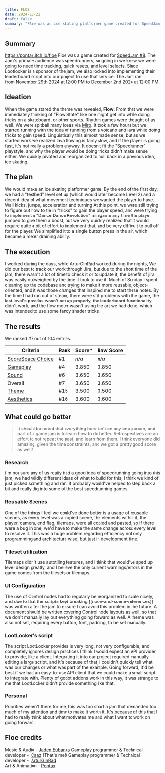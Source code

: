 ```yaml
---
title: FLOE
date: 2024-12-22
draft: false
summary: "Floe was an ice skating platformer game created for SpeedJam #8, where players could perform tricks to gain speed. The game ranked #7 out of 104 entries, but the team faced challenges in its development process, including inefficient scene management and difficulties with LootLocker's API."
---
```

## Summary
https://pontax.itch.io/floe
Floe was a game created for [SpeedJam #8](https://itch.io/jam/speedjam8). 
The Jam's primary audience was speedrunners, so going in we knew we were going to need time tracking, quick resets, and level selects. Since Lootlocker is a sponsor of the jam, we also looked into implementing their leaderboard script into our project to use that service. The Jam ran from November 29th 2024 at 12:00 PM to December 2nd 2024 at 12:00 PM. 
## Ideation
When the game stared the theme was revealed, **Flow**. From that we were immediately thinking of "Flow State" like one might get into while doing tricks on a skateboard, or other sports. Rhythm games were thought of as well. We were spitball many ideas via [Miro](https://miro.com/index/).
It took a few hours but we started running with the idea of running from a volcano and lava while doing tricks to gain speed. Linguistically this almost made sense, but as we started work we realized lava flowing is fairly slow, and if the player is going fast, it's not really a problem anyway. It doesn't fit the "Speedrunner" playstyle, and why the player would be doing tricks didn't make sense either. We quickly pivoted and reorganized to pull back in a previous idea, ice skating.
## The plan
We would make an ice skating platformer game. By the end of the first day, we had a "testbed" level set up (which would later become Level 2) and a decent idea of what movement techniques we wanted the player to have. Wall kicks, jumps, acceleration and turning
At this point, we were still trying to figure out how to tie in "tricks" to gain the player speed, and were trying to implement a "Dance Dance Revolution" minigame any time the player jumped to give them a boost, but we very quickly realized that it would require quite a bit of effort to implement that, and be very difficult to pull off for the player. We simplified it to a single button press in the air, which became a meter draining ability.
## The execution
I worked during the days, while ArturGinRad worked during the nights, We did our best to track our work through Jira, but due to the short time of the jam, there wasn't a lot of time to check it or to update it, the benefit of jira was easily outweighed by the time it took to use it.
Much of Sunday I spent cleaning up the codebase and trying to make it more reusable, object-oriented, and it was those changes that inspired me to start these notes.
By the time I had run out of steam, there were still problems with the game, the last level's parallax wasn't set up properly, the leaderboard functionality didn't work, and the flow meter wasn't using the art we had done, which was intended to use some fancy shader tricks.
## The results
We ranked #7 out of 104 entries.

| Criteria                                                                     | Rank | Score* | Raw Score |
| ---------------------------------------------------------------------------- | ---- | ------ | --------- |
| [ScoreSpace Choice](https://itch.io/jam/speedjam8/results/scorespace-choice) | #1   | _n/a_  | _n/a_     |
| [Gameplay](https://itch.io/jam/speedjam8/results/gameplay)                   | #4   | 3.850  | 3.850     |
| [Sound](https://itch.io/jam/speedjam8/results/sound)                         | #6   | 3.650  | 3.650     |
| Overall                                                                      | #7   | 3.650  | 3.650     |
| [Theme](https://itch.io/jam/speedjam8/results/theme)                         | #15  | 3.500  | 3.500     |
| [Aesthetics](https://itch.io/jam/speedjam8/results/aesthetics)               | #16  | 3.600  | 3.600     |

## What could go better
>It should be noted that everything here isn't on any one person, and part of a game jam is to learn how to do better. Retrospectives are an effort to not repeat the past, and learn from them. I think everyone did amazing, given the time constraints, and we got a pretty good score as well!
### Research
I'm not sure any of us really had a good idea of speedrunning going into this jam, we had wildly different ideas of what to build for this, I think we kind of just picked something and ran. It probably would've helped to step back a bit and really dig into some of the best speedrunning games.
### Reusable Scenes
One of the things I feel we could've done better is a usage of reusable scenes, as every level was a copied scene, the elements within it, the player, camera, end flag, tilemaps, were all copied and pasted, so if there were a bug in one, we'd have to make the same change across every level to resolve it. This was a huge problem regarding efficiency not only programming and architecture wise, but just in development time.
### Tileset utilization
Tilemaps didn't use autotiling features, and I think that would've sped up level design greatly, and I believe the only current warnings/errors in the game comes from the tilesets or tilemaps.
### UI Configuration
The use of Control nodes had to regularly be reorganized to scale nicely, and due to that the scripts kept breaking [[node-and-scene-references]] was written after the jam to ensure I can avoid this problem in the future. A document should be written covering Control node layouts as well, so that we don't manually lay out everything going forward as well. A theme was also not set, requiring every button, font, padding, to be set manually.
### LootLocker's script
The script LootLocker provides is very long, not very configurable, and completely ignores design practices I think I would expect an API provider to provide, like a client. Integrating it into our project required manually editing a large script, and it's because of that, I couldn't quickly tell what was our changes or what was part of the example.
Going forward, it'd be best if we had an easy-to-use API client that we could make a small script to integrate with. Plenty of godot addons work in this way, it was strange to me that LootLocker didn't provide something like that.
### Personal
Priorities weren't there for me, this was too short a jam that demanded too much of my attention and time to make it worth it. It's because of this that I had to really think about what motivates me and what I want to work on going forward. 
## Floe credits
Music & Audio - [Jaden Eubanks](https://jaden-eubanks.itch.io/)
Gameplay programmer & Technical developer -  [Caaz](https://caaz.itch.io/) (That's me!)
Gameplay programmer & Technical developer -  [ArturGinRad](https://artur-gin.itch.io/)  
Art & Animation - [Pontax](https://pontax.itch.io/)